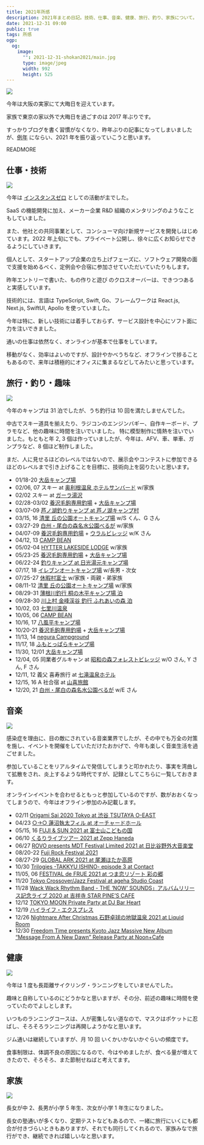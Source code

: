 ```yaml
---
title: 2021年所感
description: 2021年まとめ日記。技術、仕事、音楽、健康、旅行、釣り、家族について。
date: 2021-12-31 09:00
public: true
tags: 所感
ogp:
  og:
    image:
      "": 2021-12-31-shokan2021/main.jpg
      type: image/jpeg
      width: 992
      height: 525
---
```


![](2021-12-31-shokan2021/main.jpg)

今年は大阪の実家にて大晦日を迎えています。

家族で東京の家以外で大晦日を過ごすのは 2017 年ぶりです。

すっかりブログを書く習慣がなくなり、昨年ぶりの記事になってしまいましたが、[例年](/t/所感/) にならい、2021 年を振り返っていこうと思います。

READMORE

## 仕事・技術

![](2021-12-31-shokan2021/fumotoppara.jpg)

今年は [インスタンスゼロ] としての活動が主でした。

SaaS の機能開発に加え、メーカー企業 R&D 組織のメンタリングのようなこともしていました。

また、他社との共同事業として、コンシューマ向け新規サービスを開発しはじめています。2022 年上旬にでも、プライベート公開し、徐々に広くお知らせできるようにしていきます。

個人として、スタートアップ企業の立ち上げフェーズに、ソフトウェア開発の面で支援を始めるべく、定例会や合宿に参加させていただいていたりもします。

昨年エントリーで書いた、もの作りと遊び のクロスオーバーは、できつつあると実感しています。

技術的には、言語は TypeScript, Swift, Go、フレームワークは React.js, Next.js, SwiftUI, Apollo を使っていました。

今年は特に、新しい技術には着手しておらず、サービス設計を中心にソフト面に力を注いできました。

通いの仕事は依然なく、オンラインが基本で仕事をしています。

移動がなく、効率はよいのですが、設計やかべうちなど、オフラインで捗ることもあるので、来年は積極的にオフィスに集まるなどしてみたいと思っています。

## 旅行・釣り・趣味

![](2021-12-31-shokan2021/room.jpg)

今年のキャンプは 31 泊でしたが、うち釣行は 10 回を満たしませんでした。

中古でスキー道具を揃えたり、ラジコンのエンジンバギー、自作キーボード、プラモなど、他の趣味に時間を注いでいました。
特に模型制作に情熱を注いでいました。もともと年 2, 3 個は作っていましたが、今年は、AFV、車、単車、ガンプラなど、8 個ほど制作しました。

まだ、人に見せるほどのレベルではないので、展示会やコンテストに参加できるほどのレベルまで引き上げることを目標に、技術向上を図りたいと思います。

- 01/18-20 [大岳キャンプ場]
- 02/06, 07 スキー at [奥利根温泉 ホテルサンバード] w/家族
- 02/02 スキー at [ガーラ湯沢](https://gala.co.jp/winter/)
- 02/28-03/02 [養沢毛鉤専用釣場] + [大岳キャンプ場]
- 03/07-09 [芦ノ湖釣りキャンプ at 芦ノ湖キャンプ村](https://campmura.com/)
- 03/15, 16 [清里 丘の公園オートキャンプ場] w/S くん、G さん
- 03/27-29 [白州・尾白の森名水公園べるが] w/家族
- 04/07-09 [養沢毛鉤専用釣場] + [ウラルビレッジ] w/K さん
- 04/12, 13 [CAMP BEAN]
- 05/02-04 [HYTTER LAKESIDE LODGE](https://hytter.jp/) w/家族
- 05/23-25 [養沢毛鉤専用釣場] + [大岳キャンプ場]
- 06/22-24 [釣りキャンプ at 日光湯元キャンプ場](http://www.nikkoyumoto-vc.com/guide/)
- 07/17, 18 [イレブンオートキャンプ場](https://www.eleven-camp.com/) w/長男・次女
- 07/25-27 [休暇村富士](https://www.qkamura.or.jp/fuji/) w/家族・両親・弟家族
- 08/11-12 [清里 丘の公園オートキャンプ場] w/家族
- 08/29-31 [薄根川釣行 桐の木平キャンプ場 泊](https://www.kirinokidaira-camp.com/)
- 09/28-30 [川上村 金峰渓谷 釣行 ふれあいの森 泊](http://w2.avis.ne.jp/~mawarime/)
- 10/02, 03 [七里川温泉]
- 10/05, 06 [CAMP BEAN]
- 10/16, 17 [八風平キャンプ場](https://www.city.annaka.lg.jp/kanko_spot/camp-happuudaira.html)
- 10/20-21 [養沢毛鉤専用釣場] + [大岳キャンプ場]
- 11/13, 14 [negura Campground](https://linktr.ee/negura)
- 11/17, 18 [ふもとっぱらキャンプ場]
- 11/30, 12/01 [大岳キャンプ場]
- 12/04, 05 同業者グルキャン at [昭和の森フォレストビレッジ](http://forestvillage.jp/) w/O さん, Y さん, F さん
- 12/11, 12 義父 喜寿旅行 at [七滝温泉ホテル](https://www.nanadaru.net/)
- 12/15, 16 A 社合宿 at [山喜旅館]
- 12/20, 21 [白州・尾白の森名水公園べるが] w/E さん

## 音楽

![](2021-12-31-shokan2021/fes.jpg)

感染症を理由に、目の敵にされている音楽業界でしたが、その中でも万全の対策を施し、イベントを開催をしていただけたおかげで、今年も楽しく音楽生活を過ごせました。

参加していることをリアルタイムで発信してしまうと叩かれたり、事実を湾曲して拡散をされ、炎上するような時代ですが、記録としてこちらに一覧しておきます。

オンラインイベントを合わせるともっと参加しているのですが、数がおおくなってしまうので、今年はオフライン参加のみ記載します。

- 02/11 [Origami Sai 2020 Tokyo at 渋谷 TSUTAYA O-EAST](https://smash-jpn.com/live/?id=3287)
- 04/23 [○→○ 蓮沼執太フィル at オーチャードホール](https://www.hasunumaphil.com/mym/)
- 05/15, 16 [FUJI & SUN 2021 at 富士山こどもの国](https://fjsn.jp/2021/)
- 06/10 [くるりライブツアー 2021 at Zepp Haneda](https://www.quruli.net/news/tour2021/)
- 06/27 [ROVO presents MDT Festival Limited 2021 at 日比谷野外大音楽堂](http://www.rovo.jp/news/202104-200320191756rovo-presents-mdt-festival-2020toconomayour-song-is-good1-rovo2020724rovo.php)
- 08/20-22 [Fuji Rock Festival 2021](https://www.fujirockfestival.com/)
- 08/27-29 [GLOBAL ARK 2021 at 尾瀬ほたか高原](https://zaiko.io/event/338871)
- 10/30 [Trilogies -TAKKYU ISHINO- episode 3 at Contact](https://ra.co/events/1467402)
- 11/05, 06 [FESTIVAL de FRUE 2021 at つま恋リゾート 彩の郷](https://festivaldefrue.com/)
- 11/20 [Tokyo Crossover/Jazz Festival at ageha Studio Coast](http://www.tokyocrossoverjazzfestival.jp/)
- 11/28 [Wack Wack Rhythm Band - THE ‘NOW’ SOUNDS」アルバムリリース記念ライブ 2020 at 吉祥寺 STAR PINE’S CAFE](https://tiget.net/events/150608)
- 12/12 [TOKYO MOON Private Party at DJ Bar Heart](https://www.facebook.com/ToshioMatsuuraOfficial/posts/tokyo-moon-private-party2-dec-2021-dj-bar-heart/570854270623385/)
- 12/19 [ハイライフ・エクスプレス](https://hi-life.jp/express2021/)
- 12/26 [Nightmare After Christmas 石野卓球の地獄温泉 2021 at Liquid Room](https://www.liquidroom.net/schedule/jigokuonsen_20211226)
- 12/30 [Freedom Time presents Kyoto Jazz Massive New Album “Message From A New Dawn” Release Party at Noon+Cafe](https://www.facebook.com/events/452685792871888/)

## 健康

![](2021-12-31-shokan2021/gala.jpg)

今年は 1 度も長距離サイクリング・ランニングをしていませんでした。

趣味と自称しているのにどうかなと思いますが、その分、前述の趣味に時間を使っていたのでよしとします。

いつものランニングコースは、人が密集しない道なので、マスクはポケットに忍ばし、そろそろランニングは再開しようかなと思います。

ジム通いは継続していますが、月 10 回 いくかいかないかぐらいの頻度です。

食事制限は、体調不良の原因になるので、今はやめましたが、食べる量が増えてきたので、そろそろ、また節制せねばと考えてます。

## 家族

![](2021-12-31-shokan2021/kids.jpg)

長女が中 2、長男が小学 5 年生、次女が小学 1 年生になりました。

長女の塾通いが多くなり、定期テストなどもあるので、一緒に旅行にいくにも都合が付きづらいときもありますが、それでも同行してくれるので、家族みなで旅行ができ、継続できれば嬉しいなと思います。

[大岳キャンプ場]: http://ootakecave.com/
[養沢毛鉤専用釣場]: https://yozawafly.com/
[インスタンスゼロ]: https://ins0.jp/
[ウラルビレッジ]: https://ural-village.com/
[奥利根温泉 ホテルサンバード]: https://hotel-sunbird.com/
[清里 丘の公園オートキャンプ場]: https://www.kiyosato-okanokouen.com/
[白州・尾白の森名水公園べるが]: https://www.verga.info/
[camp bean]: https://www.campbean.jp/
[ふもとっぱらキャンプ場]: https://fumotoppara.net/
[七里川温泉]: https://shichirigawa-onsen.com/
[山喜旅館]: http://www.ito-yamaki.jp/
